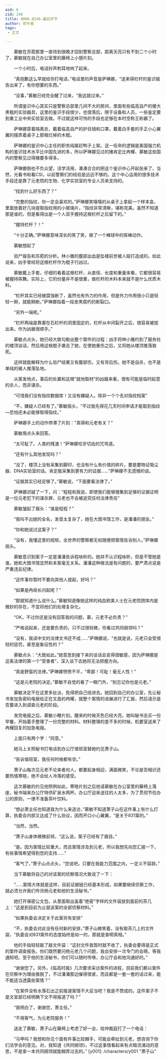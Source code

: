 ```yaml
---
aid: 6
zid: 246
title: 0006.0246-最后环节
author: 吹牛者
tags: 
 - 正文

---
```




　　慕敏在苏菀那里一直待到很晚才回到警察总部，距离天亮只有不到二个小时了，慕敏就在自己办公室里的藤椅上小憩片刻。

　　一个小时后，电话铃声刺耳地响了起来。

　　“真抱歉这么早就给你打电话，”电话里的声音是萨琳娜，“送来得栏杆的鉴识报告出来了，有你想要的东西。”

　　“没事，”慕敏已经完全醒了过来，“我这就过来。”

　　所谓鉴识中心其实只是警察总部里几间不大的房间，里面有些临高自产的傻大黑粗的实验器具，这里的鉴识手段很少，也很落后，限于设备和人员，一些鉴定要到重工业中央实验室去做。不过就这样可怜的手段也足够在本时空称王称霸了。

　　萨琳娜穿着隔离衣，戴着临高自产的护目镜和口罩，戴着白手套的手正小心翼翼的摆弄着桌子上那根烂掉的木棍。

　　萨琳娜的鉴识中心主任的职务纯属赶鸭子上架。这一任命的逻辑是美国强力机构的鉴识技术水平比中国先进的多，所以萨琳娜见过的猪肯定比冉耀、慕敏这些国内的警察见过得猪要多得多。

　　萨琳娜倒也不负众望，活学活用，凑凑合合的把这个鉴识中心开起张来了，当然，光看书和看CSI，以前警察们的经验是远远不够的。这个中心运用的很多技术手段还是靠了元老院的生物、化学实验室的专业人员来支持的。

　　“找到什么好东西了？”

　　“完整的指纹，你一定会喜欢的。”萨琳娜笑嘻嘻的从桌子上拿起一个样本盒，里面放着好几块提取指纹用的小玻璃片，“指纹非常清晰，堪称完美。虽然不知道那是谁的，但是看得出是一个人双手握持这根栏杆之后留下的。”

　　“握持栏杆？！”

　　“十分正确。”萨琳娜意味深长的笑了笑，做了一个棒球中的挥棒动作。

　　慕敏想起了

　　验尸报告和苏菀的分析。林小雅的腹部出血是坠楼前世被人殴打造成的。如此说来，凶手曾经将这根栏杆作为棍子行凶过。

　　慕敏戴上手套，仔细的看着这根栏杆，从直径、长度和重量来看，它都很容易被握持挥舞。实际上，它的份量并不是很重，做栏杆的木料本来就不是什么优质木料。

　　“栏杆其实已经被腐蚀断了，虽然也有外力的作用，但是外力作用很小只是轻轻一掰，就能掰断。”萨琳娜指着一段发黑腐朽的断裂口。

　　“另外一端呢。”

　　“栏杆两端是靠塞在石栏杆的洞里固定的，栏杆从中间裂开之后，很容易被拔出来。作为凶器很顺手。”

　　慕敏点点头，她已经大致勾勒出整个案件的过程：凶手将林小雅约到了服务社的楼顶谈话，然后用这根棍子袭击了她，在使她重伤之后，又将她从楼顶推落致死。

　　这样就能解释为什么验尸结果又有腹部伤，又有背后伤。她不是自杀，也不是单纯的被人推落坠地。

　　从案发地点，事后的处置和这根“就地取材”的凶器来看，很有可能是临时起意的杀人，而非谋杀。

　　“可惜我们没有指纹数据库！又没有嫌疑人。除非一个个去对指纹档案”

　　“不，嫌疑人已经有了。”慕敏摇头，“不过我先得花几天时间申请才能取到指纹―恐怕还未必能够取得指纹。”

　　萨琳娜手上的动作停滞了片刻：“真得和元老有关？”

　　慕敏用点头来回答。

　　“太可耻了。人类的残渣！”萨琳娜咬牙切齿的咒骂道。

　　“还有什么其他发现吗？”

　　“没了，楼顶上没有采集到脚印，也没有什么有价值的碎片。要是要物证吸尘器、DNA实验室的话。肯定能采集到更有力的证据……”萨琳娜不无遗憾的说。

　　“证据其实已经足够了。”慕敏说，“下面要看法律了。”

　　萨琳娜迟疑了一下，问：“程程和我说，即使我们能够搜集到足够的证据证明是一位元老犯下的谋杀罪，元老也不会被追究任何法律责任”

　　慕敏皱起了眉头：“谁是程程？”

　　“我叫不出她的全名，发音太复杂了，她在大图书馆工作，是潘潘的朋友。”

　　“你和她说过这案子？”

　　“没有，我懂这里的规矩，全世界的警察都无权随便把案情告诉别人。”萨琳娜摇头。

　　慕敏意识到案子一定是潘潘告诉程咏昕的。她并不认识程咏昕，但是不管她是谁，她和大图书馆显然和本案毫无关系。潘潘这种做法是有问题的，要严肃点说是严重违反纪律。

　　“这件事你暂时不要向其他人提起，好吗？”

　　“如果是冉局长问起呢？”

　　“那就知道什么说什么。”慕敏知道像她这样的纯血欧美人士在元老院团体内是微妙的存在，不宜将他们的处境复杂化。

　　“OK，不过你还是没有回答我的问题，慕，元老不必负责？”

　　“严格说起来，还是要负责的，只不过很轻微，你看过共同纲领吗？”

　　“没有，我读中文的法律文书还不成……”萨琳娜说，“也就是说，元老只会受很轻的惩罚，甚至是象征性的？”

　　慕敏点头：“大致如此。”她意思到接下来的谈话会变得很敏感，因为萨琳娜是这条法律的第一个“受害者”，深入谈下去她将无法把握方向。

　　“真是野蛮的法律。”萨琳娜愤愤不平，“卑鄙！可耻！毫无人性！”

　　“这是元老院的决定。”慕敏不自觉的看了一眼门外，“别忘记你也是元老。”

　　慕敏决定不在这里多扯淡，免得把自己绕进去。她回到自己的办公室，先让秘书发加急密码电报给正在文昌的冉耀，就整个案情的进展进行了汇报，然后请示是否要进入到调查元老的阶段。

　　发完电报之后，慕敏小睡片刻。醒来的时候天色已经大亮，她叫秘书去买一份早餐，开始着手整理了一份完整的材料。材料整理的差不多的时候，机要室送来了冉耀回复的加急电报。

　　上面只有两个字：“同意。”

　　她马上关照秘书打电话到办公厅值班室替她约见萧子山。

　　“告诉值班室，我任何时候都有空。”

　　萧子山每次见元老不论来者何人，都要起身相迎，满面微笑，不论是否相识还要热情寒暄，绝不会给人冷落的感受。

　　这次慕敏的约见他照例如此，寒暄片刻之后他请慕敏在办公室里的藤椅上落座，秘书端来办公厅特供矿泉水两杯。办公厅迎来送往的人太多，为了贯彻节俭办公的原则，一律不准备茶叶饮料。

　　“想必萧主任也知道我为什么来造访，”慕敏不知道萧子山在这件事上有什么打算，执委会内部又达成了什么协议，因而开口小心翼翼，“是关于831案的。”

　　“当然，当然。

　　”萧子山身体微微前倾，“这么说，案子已经有了眉目。”

　　“是。因为案情比较重大，而且案情涉及到元老，所以我想先向您汇报一下，有些事情希望得到您的支持……”

　　“客气了，”萧子山点点头，“您说吧，只要在我能力范围之内，一定义不容辞。”

　　当下慕敏将自己的对该案的侦察情况大致说了一下：

　　“……案情大体就是这样，目前证据链已经基本形成，如果要继续侦察工作，就必须允许我们传讯杨元老和他的生活秘书。”

　　她打开保密公文包，从里面取出盖着“绝密”字样的文件袋放到面前的茶几上：“这是到目前为止就该案的全部侦察材料。”

　　“如果执委会决定关于此案另有安排”

　　“不，执委会对此没有任何新的安排，”萧子山微笑着，没有取茶几上的文件袋，“执委会对831案件的态度始终是如一的，那就是查明真相。”

　　他的手指轻轻敲了敲文件袋：“这封文件我暂时就不收了，执委会要得是正式的案件调查报告。你们既然要问杨元老几个问题，我会安排一次专门的会晤，等我通知吧。至于他的生活秘书，你们可以随时传唤，办公厅会和他沟通好的。”

　　“谢谢您了。另外，《临高时报》几次要求采访案件的进程，目前我们都以案件在侦察中为理由推脱了，不过潘潘那边催得很紧，而且都是一套一套的话过来，能不能适当透露些案情？”

　　“在案件没有水落石出之前报道案情不大妥当吧？我是不赞成的。这件案子不是文宣部已经明确下文不得报道了吗？”

　　“我明白了，谢谢您，萧主任。”

　　“不用客气，为元老院服务！”

　　送走了慕敏，萧子山在藤椅上考虑了好一会，给仲裁庭打了一个电话：

　　“马甲吗？我想和你见个面有件事比较棘手，可能会牵扯到元老。想咨询下你们法学会的意见。对，我知道《共同纲领》，不过这事情看起来有点暗流涌动的意思，不是拿一本共同纲领就能糊弄过去的。”
[y001]: /characters/y001 "萧子山"


